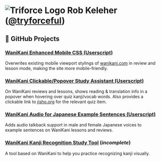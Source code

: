 # ![Triforce Logo](https://avatars2.githubusercontent.com/u/8162501?s=48) Rob Keleher ([@tryforceful](http://www.github.com/tryforceful))

## :small_red_triangle: GitHub Projects

### [WaniKani Enhanced Mobile CSS (Userscript)](https://gist.github.com/tryforceful/ff2c36baddf2a5029aa1cf03215d7880#file-tryf-wk-enhnaced-mobile-css-userscript-js)
Overwrites existing mobile viewport stylings of [wanikani.com](http://www.wanikani.com) in review and lesson mode, making the site more mobile-friendly.

### [WaniKani Clickable/Popover Study Assistant (Userscript)](https://gist.github.com/tryforceful/5a2682f76b359ba283913eaebe34f8e6)
On WaniKani reviews and lessons, shows reading & translation info in a popover when hovering over quiz kanji/vocab words. Also provides a clickable link to [jisho.org](http://www.jisho.org) for the relevant quiz item.

### [WaniKani Audio for Japanese Example Sentences (Userscript)](https://gist.github.com/tryforceful/e7c44b2e715ae3e7679b7e108d84d2b0)
Adds audio talkback support in male and female Japanese voices to example sentences on WaniKani lessons and reviews.

### [WaniKani Kanji Recognition Study Tool](https://github.com/tryforceful/wk-kanji) (_incomplete_)
A tool based on WaniKani to help you practice recognizing kanji visually.
